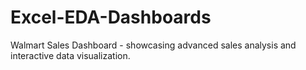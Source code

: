 # Excel-EDA-Dashboards
Walmart Sales Dashboard - showcasing advanced sales analysis and interactive data visualization.
